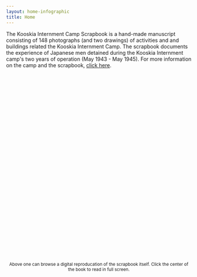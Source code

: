 ```yaml
---
layout: home-infographic
title: Home
---
```


<p><span class="h5">The Kooskia Internment Camp Scrapbook</span> is a hand-made manuscript consisting of 148 photographs (and two drawings) of activities and and buildings related the Kooskia Internment Camp. The scrapbook documents the experience of Japanese men detained during the Kooskia Internment camp's two years of operation (May 1943 - May 1945). For more information on the camp and the scrapbook, <a href="about.html" >click here</a>.</p> 

<div data-configid="2211907/6796040" style="width: 1000px; height: 500px; margin:0% auto;" class="issuuembed"></div><script type="text/javascript" src="//e.issuu.com/embed.js" async="true"></script>
<p style="width: 100%; text-align:center;font-size:smaller;" >Above one can browse a digital reproducation of the scrapbook itself. Click the center of the book to read in full screen.</p>
</div>